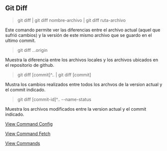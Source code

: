  ## Git Diff

> git diff | git diff nombre-archivo | git diff ruta-archivo

Este comando permite ver las diferencias entre el archivo actual (aquel que sufrió cambios) y la versión de este mismo archivo que se guardo en el ultimo commit.

> git diff ...origin

Muestra la diferencia entre los archivos locales y los archivos ubicados en el repositorio de github.

> git diff [commit]^.. | git diff [commit]

Mustra los cambios realizados entre todos los archvos de la version actual y el commit indicado.

> git diff [commit-id]^.. --name-status

Muestra los archivos modificados entre la version actual y el commit indicado.

[View Command Config](Config.md)

[View Command Fetch](Fetch.md)

[View Commands](../Commands.md)